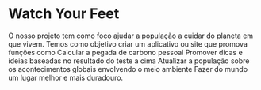 # Watch Your Feet

O nosso projeto tem como foco ajudar a população a cuidar do planeta em que vivem. Temos como objetivo criar um aplicativo ou site que promova funções como 
Calcular a pegada de carbono pessoal
Promover dicas e ideias baseadas no resultado do teste a cima
Atualizar a população sobre os acontecimentos globais envolvendo o meio ambiente
Fazer do mundo um lugar melhor e mais duradouro.
